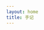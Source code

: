 ```yaml
---
layout: home
title: 手记
---
```


<script setup>
import { computed } from 'vue'
import { data } from './.vitepress/theme/posts.data'

const { yearMap,postMap } = data
const yearList = Object.keys(yearMap).sort((a, b) => b - a); // 按年份降序排序
const computedYearMap = computed(()=> {
  let result = {}
  for(let key in yearMap) {
    result[key] = yearMap[key].map(url => postMap[url])
  }
  return result
})
</script>

<style>
  .archives {
    margin-top: 70px;
    .year {
      font-size: 100px;
      color: transparent; 
      font-weight: bolder;
      -webkit-text-stroke: 1px var(--vp-c-divider); 
    }
    .one-post {
      display: block;
      margin-bottom: 13px;
      align-items: center;
      justify-content: space-between;
      overflow: hidden;
      white-space: nowrap;
      text-overflow: ellipsis;
    }
    .post {
      margin-left: 30px;
    }
    .title {
      transition: .4s;
      color: var(--vp-c-text-1) !important;
    }
    .title:hover {
      color: var(--vp-c-brand-1) !important;
      max-width: 100%;
    }
    .one-post:hover {
      .date {
        color: var(--vp-c-text-1);
        opacity: 1;
      }
    }
    .date {
      display: inline;
      transition: .4s;
      color: var(--vp-c-text-3);
      opacity: .7;
      font-family: var(--vp-font-family-mono);
      font-weight: 500;
      margin-right: 8px;
    }
  }
</style>

<div class="archives">
  <div v-for="year in yearList" :key="year" style="margin-top: 30px;">
    <div v-text="year" class="year"></div>
    <div v-for="(article, index2) in computedYearMap[year]" :key="index2" class="post">
        <div class="one-post">
          <div v-text="article.date.string" class="date">
          </div>
          <a v-text="article.title" :href="article.url" class="title">
          </a>
        </div>
    </div>
  </div>
</div>